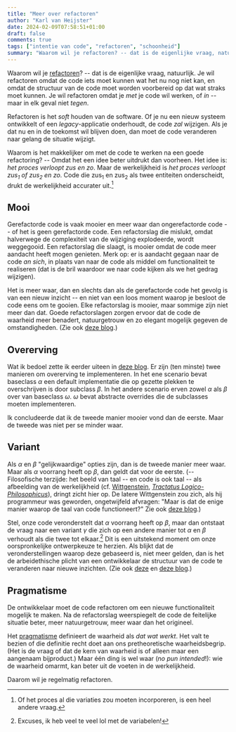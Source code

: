 ```yaml
---
title: "Meer over refactoren"
author: "Karl van Heijster"
date: 2024-02-09T07:58:51+01:00
draft: false
comments: true
tags: ["intentie van code", "refactoren", "schoonheid"]
summary: "Waarom wil je refactoren? -- dat is de eigenlijke vraag, natuurlijk. Je wil refactoren omdat de code iets moet kunnen wat het nu nog niet kan, en omdat de structuur van de code moet worden voorbereid op dat wat straks moet kunnen. Je wil refactoren omdat je *met* je code wil werken, of *in* -- maar in elk geval niet *tegen*. "
---
```


Waarom wil je [refactoren](/blog/24/02/een-herwaardering-van-fowlers-refactoring/ "'Een herwaardering van Fowlers Refactoring'")? -- dat is de eigenlijke vraag, natuurlijk. Je wil refactoren omdat de code iets moet kunnen wat het nu nog niet kan, en omdat de structuur van de code moet worden voorbereid op dat wat straks moet kunnen. Je wil refactoren omdat je *met* je code wil werken, of *in* -- maar in elk geval niet *tegen*. 


Refactoren is het *soft* houden van de software. Of je nu een nieuw systeem ontwikkelt of een *legacy*-applicatie onderhoudt, de code *zal* wijzigen. Als je dat nu en in de toekomst wil blijven doen, dan moet de code veranderen naar gelang de situatie wijzigt.


Waarom is het makkelijker om met de code te werken na een goede refactoring? -- Omdat het een idee beter uitdrukt dan voorheen. Het idee is: *het proces verloopt zus en zo*. Maar de werkelijkheid is *het proces verloopt zus<sub>1</sub> of zus<sub>2</sub> en zo*. Code die zus<sub>1</sub> en zus<sub>2</sub> als twee entiteiten onderscheidt, drukt de werkelijkheid accurater uit.[^1]


## Mooi 


Gerefactorde code is vaak mooier en meer waar dan ongerefactorde code -- of het is geen gerefactorde code. Een refactorslag die mislukt, omdat halverwege de complexiteit van de wijziging explodeerde, wordt weggegooid. Een refactorslag die slaagt, is mooier omdat de code meer aandacht heeft mogen genieten. Merk op: er is aandacht gegaan naar de code *an sich*, in plaats van naar de code als middel om functionaliteit te realiseren (dat is de bril waardoor we naar code kijken als we het gedrag wijzigen).


Het is meer waar, dan en slechts dan als de gerefactorde code het gevolg is van een nieuw inzicht -- en niet van een loos moment waarop je besloot de code eens om te gooien. Elke refactorslag is mooier, maar sommige zijn niet meer dan dat. Goede refactorslagen zorgen ervoor dat de code de waarheid meer benadert, natuurgetrouw en zo elegant mogelijk gegeven de omstandigheden. (Zie ook [deze blog](/blog/21/09/waarheid-boven-schoonheid/ "'Waarheid boven schoonheid'").)


## Overerving


Wat ik bedoel zette ik eerder uiteen in [deze blog](/blog/24/01/symmetrische-en-asymmetrische-overerving/ "'Symmetrische en asymmetrische overerving'"). Er zijn (ten minste) twee manieren om overerving te implementeren. In het ene scenario bevat baseclass *α* een default implementatie die op gezette plekken te overschrijven is door subclass *β*. In het andere scenario erven zowel *α* als *β* over van baseclass *ω*. *ω* bevat abstracte overrides die de subclasses moeten implementeren.


Ik concludeerde dat ik de tweede manier mooier vond dan de eerste. Maar de tweede was niet per se minder waar.


## Variant


Als *α* en *β* "gelijkwaardige" opties zijn, dan is de tweede manier meer waar. Maar als *α* voorrang heeft op *β*, dan geldt dat voor de eerste. (-- Filosofische terzijde: het beeld van taal -- en code is ook taal -- als afbeelding van de werkelijkheid (cf. [Wittgenstein](https://plato.stanford.edu/entries/wittgenstein/ "'Ludwig Wittgenstein', Stanford Encyclopedia of Philosophy"), [*Tractatus Logico-Philosophicus*](https://en.wikipedia.org/wiki/Tractatus_Logico-Philosophicus "'Tractatus Logico-Philosophicus', Wikipedia")), dringt zicht hier op. De latere Wittgenstein zou zich, als hij programmeur was geworden, ongetwijfeld afvragen: "Maar is dat de enige manier waarop de taal van code functioneert?" Zie ook [deze blog](/blog/21/08/domain-driven-design-en-ludwig-wittgenstein/ "'Domain-Driven Design en Ludwig Wittgenstein'").)


Stel, onze code veronderstelt dat *α* voorrang heeft op *β*, maar dan ontstaat de vraag naar een variant *γ* die zich op een andere manier tot *α* en *β* verhoudt als die twee tot elkaar.[^2] Dit is een uitstekend moment om onze oorspronkelijke ontwerpkeuze te herzien. Als blijkt dat de veronderstellingen waarop deze gebaseerd is, niet meer gelden, dan is het de arbeidethische plicht van een ontwikkelaar de structuur van de code te veranderen naar nieuwe inzichten. (Zie ook [deze](/blog/23/08/overpeinzingen-over-vakmanschap/ "'Overpeinzingen (over vakmanschap)'") en [deze blog](/blog/23/12/drie-kernwaarden/ "'Drie kernwaarden'").)


## Pragmatisme


De ontwikkelaar moet de code refactoren om een nieuwe functionaliteit mogelijk te maken. Na de refactorslag weerspiegelt de code de feitelijke situatie beter, meer natuurgetrouw, meer waar dan het origineel. 


Het [pragmatisme](https://plato.stanford.edu/entries/pragmatism/ "'Pragmatism', Stanford Encyclopedia op Philosophy") definieert de waarheid als *dat wat werkt*. Het valt te bezien of die definitie recht doet aan ons pretheoretische waarheidsbegrip. (Het is de vraag of dat de kern van waarheid is of alleen maar een aangenaam bijproduct.) Maar één ding is wel waar (*no pun intended*!): wie de waarheid omarmt, kan beter uit de voeten in de werkelijkheid. 


Daarom wil je regelmatig refactoren.


[^1]: Of het proces al die variaties zou moeten incorporeren, is een heel andere vraag.


[^2]: Excuses, ik heb veel te veel lol met de variabelen!
